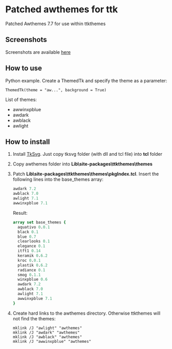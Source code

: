# Patched awthemes for ttk

Patched Awthemes 7.7 for use within ttkthemes

## Screenshots

Screenshots are available [here](https://wiki.tcl-lang.org/page/awlight+ttk+theme)

## How to use

Python example. Create a ThemedTk and specify the theme as a parameter:

```
ThemedTk(theme = "aw...", background = True)
```

List of themes:

- awwinxpblue
- awdark
- awblack
- awlight

## How to install

1. Install [TkSvg](https://github.com/auriocus/tksvg/releases). Just copy tksvg folder (with dll and tcl file) into **tcl** folder

2. Copy awthemes folder into **Lib\site-packages\ttkthemes\themes**

3. Patch **Lib\site-packages\ttkthemes\themes\pkgIndex.tcl**. Insert the following lines into the base_themes array:

    ```tcl
    awdark 7.2
    awblack 7.0
    awlight 7.1
    awwinxpblue 7.1
    ```
    
    Result:
    
    ```tcl
    array set base_themes {
      aquativo 0.0.1
      black 0.1
      blue 0.7
      clearlooks 0.1
      elegance 0.1
      itft1 0.14
      keramik 0.6.2
      kroc 0.0.1
      plastik 0.6.2
      radiance 0.1
      smog 0.1.1
      winxpblue 0.6
      awdark 7.2
      awblack 7.0
      awlight 7.1
      awwinxpblue 7.1
    }
    ```

4. Create hard links to the awthemes directory. Otherwise ttkthemes will not find the themes:

	```
	mklink /J "awlight" "awthemes"
	mklink /J "awdark" "awthemes"
	mklink /J "awblack" "awthemes"
	mklink /J "awwinxpblue" "awthemes"
	```